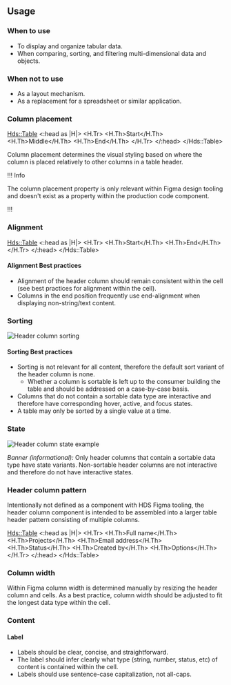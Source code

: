 ## Usage

### When to use

- To display and organize tabular data.
- When comparing, sorting, and filtering multi-dimensional data and objects.

### When not to use

- As a layout mechanism.
- As a replacement for a spreadsheet or similar application.

### Column placement

<Hds::Table>
    <:head as |H|>
        <H.Tr>
            <H.Th>Start</H.Th>
            <H.Th>Middle</H.Th>
            <H.Th>End</H.Th>
        </H.Tr>
    </:head>
</Hds::Table>

Column placement determines the visual styling based on where the column is placed relatively to other columns in a table header.

!!! Info

The column placement property is only relevant within Figma design tooling and doesn't exist as a property within the production code component.

!!!

### Alignment

<Hds::Table>
    <:head as |H|>
        <H.Tr>
            <H.Th>Start</H.Th>
            <H.Th>End</H.Th>
        </H.Tr>
    </:head>
</Hds::Table>

#### Alignment Best practices

- Alignment of the header column should remain consistent within the cell (see best practices for alignment within the cell).
- Columns in the end position frequently use end-alignment when displaying non-string/text content.

### Sorting

![Header column sorting](/assets/components/table/table-header_column-sorting.png)

#### Sorting Best practices

- Sorting is not relevant for all content, therefore the default sort variant of the header column is none.
  - Whether a column is sortable is left up to the consumer building the table and should be addressed on a case-by-case basis.
- Columns that do not contain a sortable data type are interactive and therefore have corresponding hover, active, and focus states.
- A table may only be sorted by a single value at a time.

### State

![Header column state example](/assets/components/table/table-header_column-state.png)

_Banner (informational):_ Only header columns that contain a sortable data type have state variants. Non-sortable header columns are not interactive and therefore do not have interactive states.

### Header column pattern

Intentionally not defined as a component with HDS Figma tooling, the header column component is intended to be assembled into a larger table header pattern consisting of multiple columns.

<Hds::Table>
    <:head as |H|>
        <H.Tr>
            <H.Th>Full name</H.Th>
            <H.Th>Projects</H.Th>
            <H.Th>Email address</H.Th>
            <H.Th>Status</H.Th>
            <H.Th>Created by</H.Th>
            <H.Th>Options</H.Th>
        </H.Tr>
    </:head>
</Hds::Table>

### Column width

Within Figma column width is determined manually by resizing the header column and cells. As a best practice, column width should be adjusted to fit the longest data type within the cell.

### Content

#### Label

- Labels should be clear, concise, and straightforward.
- The label should infer clearly what type (string, number, status, etc) of content is contained within the cell.
- Labels should use sentence-case capitalization, not all-caps.
